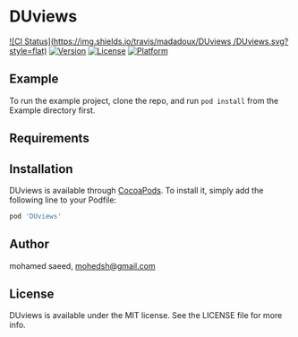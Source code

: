# DUviews

[![CI Status](https://img.shields.io/travis/madadoux/DUviews
/DUviews.svg?style=flat)](https://travis-ci.org/madadoux/DUviews
)
[![Version](https://img.shields.io/cocoapods/v/DUviews.svg?style=flat)](https://cocoapods.org/pods/DUviews)
[![License](https://img.shields.io/cocoapods/l/DUviews.svg?style=flat)](https://cocoapods.org/pods/DUviews)
[![Platform](https://img.shields.io/cocoapods/p/DUviews.svg?style=flat)](https://cocoapods.org/pods/DUviews)

## Example

To run the example project, clone the repo, and run `pod install` from the Example directory first.

## Requirements

## Installation

DUviews is available through [CocoaPods](https://cocoapods.org). To install
it, simply add the following line to your Podfile:

```ruby
pod 'DUviews'
```

## Author

mohamed saeed, mohedsh@gmail.com

## License

DUviews is available under the MIT license. See the LICENSE file for more info.
